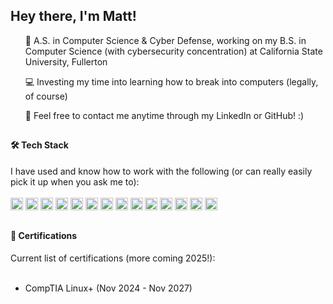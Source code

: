 <h2>Hey there, I'm Matt!</h2>
<ul>
  <p>📖 A.S. in Computer Science & Cyber Defense, working on my B.S. in Computer Science (with cybersecurity concentration) at California State University, Fullerton</p>
  <p>💻 Investing my time into learning how to break into computers (legally, of course)</p>
  <p>📣 Feel free to contact me anytime through my LinkedIn or GitHub! :)</p>
</ul>
<h2></h2>
<h4>🛠️ Tech Stack</h4>
I have used and know how to work with the following (or can really easily pick it up when you ask me to):
<br><br>
<a href="URL_REDIRECT" target="_blank"><img src="https://img.shields.io/badge/Visual_Studio_Code-Editor-black?style=flat&logo=visualstudiocode" height="20" /></a>
<a href="URL_REDIRECT" target="_blank"><img src="https://img.shields.io/badge/Android_Studio-Editor-black?style=flat&logo=androidstudio" height="20" /></a> 
<a href="URL_REDIRECT" target="_blank"><img src="https://img.shields.io/badge/JavaScript-Programming%20Language-black?style=flat&logo=javascript" height="20" /></a>
<a href="URL_REDIRECT" target="_blank"><img src="https://img.shields.io/badge/Java-Programming%20Language-black?style=flat&logo=java" height="20" /></a>
<a href="URL_REDIRECT" target="_blank"><img src="https://img.shields.io/badge/C++-Programming%20Language-black?style=flat&logo=cplusplus" height="20" /></a>
<a href="URL_REDIRECT" target="_blank"><img src="https://img.shields.io/badge/Kotlin-Programming%20Language-black?style=flat&logo=kotlin" height="20" /></a> 
<a href="URL_REDIRECT" target="_blank"><img src="https://img.shields.io/badge/Python-Programming%20Language-black?style=flat&logo=python" height="20" /></a> 
<a href="URL_REDIRECT" target="_blank"><img src="https://img.shields.io/badge/Node.js-JavaScript%20Environment-black?style=flat&logo=nodedotjs" height="20" /></a>
<a href="URL_REDIRECT" target="_blank"><img src="https://img.shields.io/badge/React-JavaScript%20Library-black?style=flat&logo=react" height="20" /></a> 
<a href="URL_REDIRECT" target="_blank"><img src="https://img.shields.io/badge/Express-Node.js%20Framework-black?style=flat&logo=express" height="20" /></a>
<a href="URL_REDIRECT" target="_blank"><img src="https://img.shields.io/badge/HTML5-Markup%20Language-black?style=flat&logo=html5" height="20" /></a>
<a href="URL_REDIRECT" target="_blank"><img src="https://img.shields.io/badge/CSS3-Markup%20Language-black?style=flat&logo=css3" height="20" /></a>
<a href="URL_REDIRECT" target="_blank"><img src="https://img.shields.io/badge/MySQL-RDBMS-black?style=flat&logo=mysql" height="20" /></a> 
<a href="URL_REDIRECT" target="_blank"><img src="https://img.shields.io/badge/GitHub-Tool-black?style=flat&logo=github" height="20" /></a>
<h2></h2>
<h4>📜 Certifications</h4>
Current list of certifications (more coming 2025!):
<br><br>
<ul>
  <li>CompTIA Linux+ (Nov 2024 - Nov 2027)</li>
</ul>
